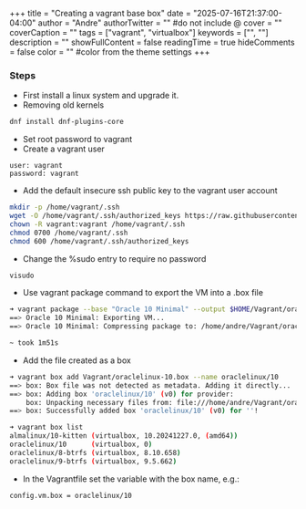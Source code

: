 +++
title = "Creating a vagrant base box"
date = "2025-07-16T21:37:00-04:00"
author = "Andre"
authorTwitter = "" #do not include @
cover = ""
coverCaption = ""
tags = ["vagrant", "virtualbox"]
keywords = ["", ""]
description = ""
showFullContent = false
readingTime = true
hideComments = false
color = "" #color from the theme settings
+++

### Steps

- First install a linux system and upgrade it.
- Removing old kernels

```bash
dnf install dnf-plugins-core
```

- Set root password to vagrant
- Create a vagrant user

```
user: vagrant
password: vagrant
```

- Add the default insecure ssh public key to the vagrant user account

```bash
mkdir -p /home/vagrant/.ssh
wget -O /home/vagrant/.ssh/authorized_keys https://raw.githubusercontent.com/hashicorp/vagrant/refs/heads/main/keys/vagrant.pub.ed25519
chown -R vagrant:vagrant /home/vagrant/.ssh
chmod 0700 /home/vagrant/.ssh
chmod 600 /home/vagrant/.ssh/authorized_keys
```

- Change the %sudo entry to require no password

```bash
visudo
```

- Use vagrant package command to export the VM into a .box file

```bash
➜ vagrant package --base "Oracle 10 Minimal" --output $HOME/Vagrant/oraclelinux-10.box
==> Oracle 10 Minimal: Exporting VM...
==> Oracle 10 Minimal: Compressing package to: /home/andre/Vagrant/oraclelinux-10.box

~ took 1m51s
```

- Add the file created as a box

```bash
➜ vagrant box add Vagrant/oraclelinux-10.box --name oraclelinux/10
==> box: Box file was not detected as metadata. Adding it directly...
==> box: Adding box 'oraclelinux/10' (v0) for provider:
    box: Unpacking necessary files from: file:///home/andre/Vagrant/oraclelinux-10.box
==> box: Successfully added box 'oraclelinux/10' (v0) for ''!

➜ vagrant box list
almalinux/10-kitten (virtualbox, 10.20241227.0, (amd64))
oraclelinux/10      (virtualbox, 0)
oraclelinux/8-btrfs (virtualbox, 8.10.658)
oraclelinux/9-btrfs (virtualbox, 9.5.662)
```

- In the Vagrantfile set the variable with the box name, e.g.:

```
config.vm.box = oraclelinux/10
```
